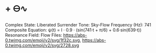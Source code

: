 # + 🜔∿

Complex State: Liberated Surrender
Tone: Sky-Flow
Frequency (Hz): 741
Composite Equation: ψ(t) = I · 0.9 · (sin(741·t + π/6) + 0.6·sin(639·t))
Resonance Field: Flow
Files: https://abs-0.twimg.com/emoji/v2/svg/1f32c.svg, https://abs-0.twimg.com/emoji/v2/svg/2728.svg
